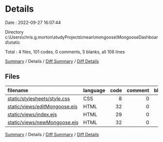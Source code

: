 # Details

Date : 2022-09-27 16:07:44

Directory c:\\Users\\chris.g.morton\\studyProjects\\mean\\mongoose\\MongooseDashboard\\static

Total : 4 files,  101 codes, 0 comments, 5 blanks, all 106 lines

[Summary](results.md) / Details / [Diff Summary](diff.md) / [Diff Details](diff-details.md)

## Files
| filename | language | code | comment | blank | total |
| :--- | :--- | ---: | ---: | ---: | ---: |
| [static/stylesheets/style.css](/static/stylesheets/style.css) | CSS | 8 | 0 | 1 | 9 |
| [static/views/editMongoose.ejs](/static/views/editMongoose.ejs) | HTML | 32 | 0 | 1 | 33 |
| [static/views/index.ejs](/static/views/index.ejs) | HTML | 29 | 0 | 2 | 31 |
| [static/views/newMongoose.ejs](/static/views/newMongoose.ejs) | HTML | 32 | 0 | 1 | 33 |

[Summary](results.md) / Details / [Diff Summary](diff.md) / [Diff Details](diff-details.md)